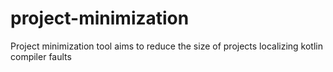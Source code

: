 # project-minimization
Project minimization tool aims to reduce the size of projects localizing kotlin compiler faults
